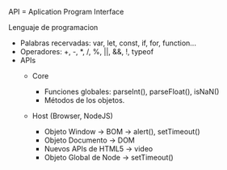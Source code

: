 API = Aplication Program Interface

Lenguaje de programacion
- Palabras recervadas: var, let, const, if, for, function...
- Operadores: +, -, *, /, %, ||, &&, !, typeof
- APIs
    - Core

        - Funciones globales: parseInt(), parseFloat(), isNaN()
        - Métodos de los objetos.

    - Host (Browser, NodeJS)

        - Objeto Window -> BOM -> alert(), setTimeout()
        - Objeto Documento -> DOM
        - Nuevos APIs de HTML5 -> video
        - Objeto Global de Node -> setTimeout()